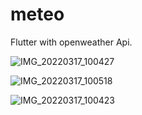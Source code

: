 # meteo

Flutter with openweather Api.


![IMG_20220317_100427](https://user-images.githubusercontent.com/64170643/235086594-bb602187-26a7-4fb5-a18c-b2d233bc8154.jpg)

![IMG_20220317_100518](https://user-images.githubusercontent.com/64170643/235086607-f70113c3-1ffc-41d5-92e4-d05d96c60c82.jpg)

![IMG_20220317_100423](https://user-images.githubusercontent.com/64170643/235086668-d541abe0-18e3-4efc-a129-e52d09c11e32.jpg)
